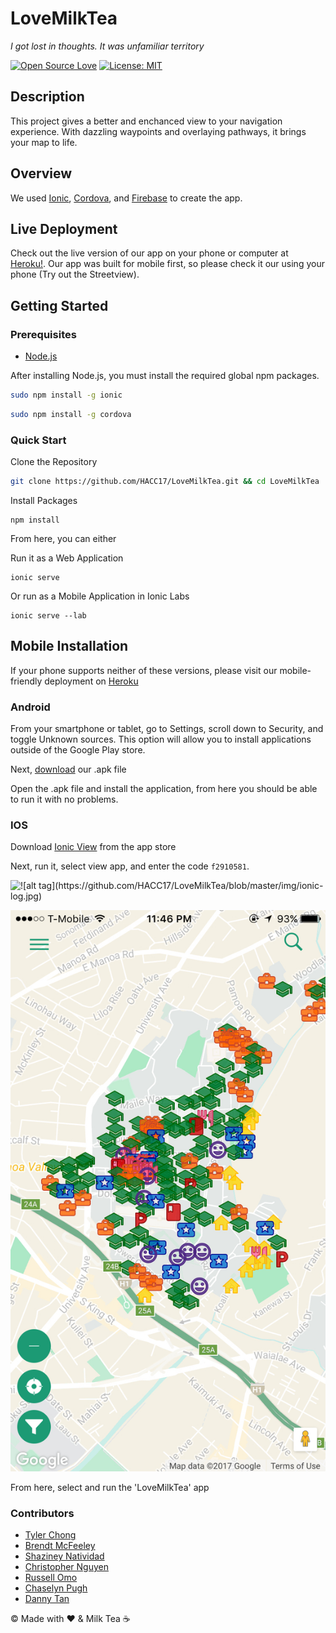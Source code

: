 # LoveMilkTea
_I got lost in thoughts. It was unfamiliar territory_

[![Open Source Love](https://badges.frapsoft.com/os/v2/open-source.png?v=103)](https://github.com/ellerbrock/open-source-badges/)
[![License: MIT](https://img.shields.io/badge/License-MIT-yellow.svg)](https://opensource.org/licenses/MIT)

## Description
This project gives a better and enchanced view to your navigation experience. With dazzling waypoints and overlaying pathways, it brings your map to life.

## Overview
We used [Ionic](https://ionicframework.com/), [Cordova](https://cordova.apache.org/), and [Firebase](https://firebase.google.com/) to create the app.

## Live Deployment
Check out the live version of our app on your phone or computer at [Heroku!](https://lovemilktea.herokuapp.com). Our app was built for mobile first, so please check it our using your phone (Try out the Streetview).

## Getting Started

### Prerequisites
- [Node.js](https://nodejs.org/en/download/)

After installing Node.js, you must install the required global npm packages.

```bash
sudo npm install -g ionic
```

```bash
sudo npm install -g cordova
```

### Quick Start

Clone the Repository
```bash
git clone https://github.com/HACC17/LoveMilkTea.git && cd LoveMilkTea
```
Install Packages
```
npm install
```

From here, you can either

Run it as a Web Application
```
ionic serve
```
Or run as a Mobile Application in Ionic Labs
```
ionic serve --lab
```

## Mobile Installation

If your phone supports neither of these versions, please visit our mobile-friendly deployment on [Heroku](https://lovemilktea.herokuapp.com)

### Android

From your smartphone or tablet, go to Settings, scroll down to Security, and toggle Unknown sources. This option will allow you to install applications outside of the Google Play store.

Next, [download](https://github.com/HACC17/LoveMilkTea/raw/master/LoveMilkTea.apk) our .apk file

Open the .apk file and install the application, from here you should be able to run it with no problems.

### IOS

Download [Ionic View](https://itunes.apple.com/us/app/ionic-view/id849930087?mt=8) from the app store

Next, run it, select view app, and enter the code `f2910581`.

<img style="float: left;" src="img/ionic-log.jpg">
![alt tag](https://github.com/HACC17/LoveMilkTea/blob/master/img/ionic-log.jpg)

![alt tag](https://github.com/HACC17/LoveMilkTea/blob/master/img/ionic-map.jpg)

From here, select and run the 'LoveMilkTea' app

### Contributors

* [Tyler Chong](https://github.com/Viltaria)
* [Brendt McFeeley](https://github.com/brendtmcfeeley)
* [Shaziney Natividad](https://github.com/shaziney)
* [Christopher Nguyen](https://github.com/chrisnguyenhi)
* [Russell Omo](https://github.com/russellomo)
* [Chaselyn Pugh](https://github.com/cepugh)
* [Danny Tan](https://github.com/dannytan)


© Made with :heart: & Milk Tea ☕
